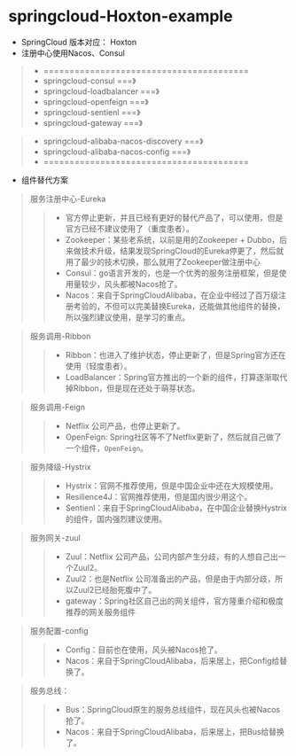 # springcloud-Hoxton-example
 * SpringCloud 版本对应： Hoxton
 * 注册中心使用Nacos、Consul
> * ========================================
> * springcloud-consul                      ===》
> * springcloud-loadbalancer                ===》
> * springcloud-openfeign                   ===》
> * springcloud-sentienl                    ===》
> * springcloud-gateway                     ===》

> * springcloud-alibaba-nacos-discovery     ===》
> * springcloud-alibaba-nacos-config        ===》
> * ========================================

* 组件替代方案
> 服务注册中心-Eureka
>> * 官方停止更新，并且已经有更好的替代产品了，可以使用，但是官方已经不建议使用了（重度患者）。
>> * Zookeeper：某些老系统，以前是用的Zookeeper + Dubbo，后来做技术升级，结果发现SpringCloud的Eureka停更了，然后就用了最少的技术切换，那么就用了Zookeeper做注册中心
>> * Consul：go语言开发的，也是一个优秀的服务注册框架，但是使用量较少，风头都被Nacos抢了。
>> * Nacos：来自于SpringCloudAlibaba，在企业中经过了百万级注册考验的，不但可以完美替换Eureka，还能做其他组件的替换，所以强烈建议使用，是学习的重点。

> 服务调用-Ribbon
>> * Ribbon：也进入了维护状态，停止更新了，但是Spring官方还在使用（轻度患者）。
>> * LoadBalancer：Spring官方推出的一个新的组件，打算逐渐取代掉Ribbon，但是现在还处于萌芽状态。

> 服务调用-Feign
>> * Netflix 公司产品，也停止更新了。
>> * OpenFeign: Spring社区等不了Netflix更新了，然后就自己做了一个组件，`OpenFeign`。

> 服务降级-Hystrix
>> * Hystrix：官网不推荐使用，但是中国企业中还在大规模使用。
>> * Resilience4J：官网推荐使用，但是国内很少用这个。
>> * Sentienl：来自于SpringCloudAlibaba，在中国企业替换Hystrix的组件，国内强烈建议使用。

> 服务网关-zuul
>> * Zuul：Netflix 公司产品，公司内部产生分歧，有的人想自己出一个Zuul2。
>> * Zuul2：也是Netflix 公司准备出的产品，但是由于内部分歧，所以Zuul2已经胎死腹中了。
>> * gateway：Spring社区自己出的网关组件，官方隆重介绍和极度推荐的网关服务组件

> 服务配置-config
>> * Config：目前也在使用，风头被Nacos抢了。
>> * Nacos：来自于SpringCloudAlibaba，后来居上，把Config给替换了。

> 服务总线：
>> * Bus：SpringCloud原生的服务总线组件，现在风头也被Nacos抢了。
>> * Nacos：来自于SpringCloudAlibaba，后来居上，把Bus给替换了。